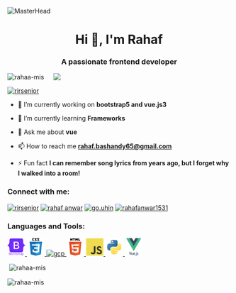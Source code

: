 ![MasterHead](https://user-images.githubusercontent.com/66934377/223913733-deb1d974-787d-43c4-b60d-eff538aa161e.gif)

<h1 align="center">Hi 👋, I'm Rahaf</h1>
<h3 align="center">A passionate frontend developer</h3>
<img align="right" width="400" src="https://www.animaapp.com/blog/wp-content/uploads/2021/07/2a53651a35816f499270d8275fd5318f.gif">

<p align="left"> <img src="https://komarev.com/ghpvc/?username=rahaa-mis&label=Profile%20views&color=0e75b6&style=flat" alt="rahaa-mis" /> </p>

<p align="left"> <a href="https://twitter.com/rirsenior" target="blank"><img src="https://img.shields.io/twitter/follow/rirsenior?logo=twitter&style=for-the-badge" alt="rirsenior" /></a> </p>

- 🔭 I’m currently working on **bootstrap5 and vue.js3**

- 🌱 I’m currently learning **Frameworks**

- 💬 Ask me about **vue**

- 📫 How to reach me **rahaf.bashandy65@gmail.com**

- ⚡ Fun fact **I can remember song lyrics from years ago, but I forget why I walked into a room!**

<h3 align="left">Connect with me:</h3>
<p align="left">
<a href="https://twitter.com/rirsenior" target="blank"><img align="center" src="https://raw.githubusercontent.com/rahuldkjain/github-profile-readme-generator/master/src/images/icons/Social/twitter.svg" alt="rirsenior" height="30" width="40" /></a>
<a href="https://linkedin.com/in/rahaf anwar" target="blank"><img align="center" src="https://raw.githubusercontent.com/rahuldkjain/github-profile-readme-generator/master/src/images/icons/Social/linked-in-alt.svg" alt="rahaf anwar" height="30" width="40" /></a>
<a href="https://instagram.com/go.uhin" target="blank"><img align="center" src="https://raw.githubusercontent.com/rahuldkjain/github-profile-readme-generator/master/src/images/icons/Social/instagram.svg" alt="go.uhin" height="30" width="40" /></a>
<a href="https://www.youtube.com/c/rahafanwar1531" target="blank"><img align="center" src="https://raw.githubusercontent.com/rahuldkjain/github-profile-readme-generator/master/src/images/icons/Social/youtube.svg" alt="rahafanwar1531" height="30" width="40" /></a>
</p>

<h3 align="left">Languages and Tools:</h3>
<p align="left"> <a href="https://getbootstrap.com" target="_blank" rel="noreferrer"> <img src="https://raw.githubusercontent.com/devicons/devicon/master/icons/bootstrap/bootstrap-plain-wordmark.svg" alt="bootstrap" width="40" height="40"/> </a> <a href="https://www.w3schools.com/css/" target="_blank" rel="noreferrer"> <img src="https://raw.githubusercontent.com/devicons/devicon/master/icons/css3/css3-original-wordmark.svg" alt="css3" width="40" height="40"/> </a> <a href="https://cloud.google.com" target="_blank" rel="noreferrer"> <img src="https://www.vectorlogo.zone/logos/google_cloud/google_cloud-icon.svg" alt="gcp" width="40" height="40"/> </a> <a href="https://www.w3.org/html/" target="_blank" rel="noreferrer"> <img src="https://raw.githubusercontent.com/devicons/devicon/master/icons/html5/html5-original-wordmark.svg" alt="html5" width="40" height="40"/> </a> <a href="https://developer.mozilla.org/en-US/docs/Web/JavaScript" target="_blank" rel="noreferrer"> <img src="https://raw.githubusercontent.com/devicons/devicon/master/icons/javascript/javascript-original.svg" alt="javascript" width="40" height="40"/> </a> <a href="https://www.python.org" target="_blank" rel="noreferrer"> <img src="https://raw.githubusercontent.com/devicons/devicon/master/icons/python/python-original.svg" alt="python" width="40" height="40"/> </a> <a href="https://vuejs.org/" target="_blank" rel="noreferrer"> <img src="https://raw.githubusercontent.com/devicons/devicon/master/icons/vuejs/vuejs-original-wordmark.svg" alt="vuejs" width="40" height="40"/> </a> </p>

<p>&nbsp;<img align="center" src="https://github-readme-stats.vercel.app/api?username=rahaa-mis&show_icons=true&locale=en" alt="rahaa-mis" /></p>

<p><img align="center" src="https://github-readme-streak-stats.herokuapp.com/?user=rahaa-mis&" alt="rahaa-mis" /></p>
